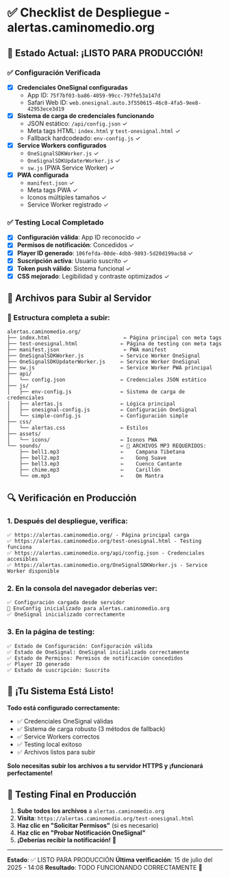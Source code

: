 # ✅ Checklist de Despliegue - alertas.caminomedio.org

## 🎯 Estado Actual: ¡LISTO PARA PRODUCCIÓN!

### ✅ Configuración Verificada
- [x] **Credenciales OneSignal configuradas**
  - App ID: `75f7bf03-ba86-4059-99cc-797fe53a147d`
  - Safari Web ID: `web.onesignal.auto.3f550615-46c0-4fa5-9ee8-42953ece3d19`
- [x] **Sistema de carga de credenciales funcionando**
  - JSON estático: `/api/config.json` ✓
  - Meta tags HTML: `index.html` y `test-onesignal.html` ✓
  - Fallback hardcodeado: `env-config.js` ✓
- [x] **Service Workers configurados**
  - `OneSignalSDKWorker.js` ✓
  - `OneSignalSDKUpdaterWorker.js` ✓
  - `sw.js` (PWA Service Worker) ✓
- [x] **PWA configurada**
  - `manifest.json` ✓
  - Meta tags PWA ✓
  - Iconos múltiples tamaños ✓
  - Service Worker registrado ✓

### ✅ Testing Local Completado
- [x] **Configuración válida**: App ID reconocido ✓
- [x] **Permisos de notificación**: Concedidos ✓
- [x] **Player ID generado**: `106fefda-00de-4dbb-9893-5d20d199acb8` ✓
- [x] **Suscripción activa**: Usuario suscrito ✓
- [x] **Token push válido**: Sistema funcional ✓
- [x] **CSS mejorado**: Legibilidad y contraste optimizados ✓

## 🚀 Archivos para Subir al Servidor

### 📁 Estructura completa a subir:
```
alertas.caminomedio.org/
├── index.html                        ← Página principal con meta tags
├── test-onesignal.html              ← Página de testing con meta tags
├── manifest.json                     ← PWA manifest
├── OneSignalSDKWorker.js            ← Service Worker OneSignal
├── OneSignalSDKUpdaterWorker.js     ← Service Worker OneSignal  
├── sw.js                            ← Service Worker PWA principal
├── api/
│   └── config.json                  ← Credenciales JSON estático
├── js/
│   ├── env-config.js                ← Sistema de carga de credenciales
│   ├── alertas.js                   ← Lógica principal
│   ├── onesignal-config.js          ← Configuración OneSignal
│   └── simple-config.js             ← Configuración simple
├── css/
│   └── alertas.css                  ← Estilos
├── assets/
│   └── icons/                       ← Iconos PWA
└── sounds/                          ← 🔔 ARCHIVOS MP3 REQUERIDOS:
    ├── bell1.mp3                    ←    Campana Tibetana
    ├── bell2.mp3                    ←    Gong Suave
    ├── bell3.mp3                    ←    Cuenco Cantante
    ├── chime.mp3                    ←    Carillón
    └── om.mp3                       ←    Om Mantra
```

## 🔍 Verificación en Producción

### 1. Después del despliegue, verifica:
```
✅ https://alertas.caminomedio.org/ - Página principal carga
✅ https://alertas.caminomedio.org/test-onesignal.html - Testing funciona
✅ https://alertas.caminomedio.org/api/config.json - Credenciales accesibles
✅ https://alertas.caminomedio.org/OneSignalSDKWorker.js - Service Worker disponible
```

### 2. En la consola del navegador deberías ver:
```
✅ Configuración cargada desde servidor
🎯 EnvConfig inicializado para alertas.caminomedio.org
✅ OneSignal inicializado correctamente
```

### 3. En la página de testing:
```
✅ Estado de Configuración: Configuración válida
✅ Estado de OneSignal: OneSignal inicializado correctamente
✅ Estado de Permisos: Permisos de notificación concedidos
✅ Player ID generado
✅ Estado de suscripción: Suscrito
```

## 🎉 ¡Tu Sistema Está Listo!

**Todo está configurado correctamente:**
- ✅ Credenciales OneSignal válidas
- ✅ Sistema de carga robusto (3 métodos de fallback)
- ✅ Service Workers correctos
- ✅ Testing local exitoso
- ✅ Archivos listos para subir

**Solo necesitas subir los archivos a tu servidor HTTPS y ¡funcionará perfectamente!**

## 🔔 Testing Final en Producción

1. **Sube todos los archivos** a `alertas.caminomedio.org`
2. **Visita**: `https://alertas.caminomedio.org/test-onesignal.html`
3. **Haz clic en "Solicitar Permisos"** (si es necesario)
4. **Haz clic en "Probar Notificación OneSignal"**
5. **¡Deberías recibir la notificación!** 🎉

---
**Estado**: ✅ LISTO PARA PRODUCCIÓN
**Última verificación**: 15 de julio del 2025 - 14:08
**Resultado**: TODO FUNCIONANDO CORRECTAMENTE 🚀
